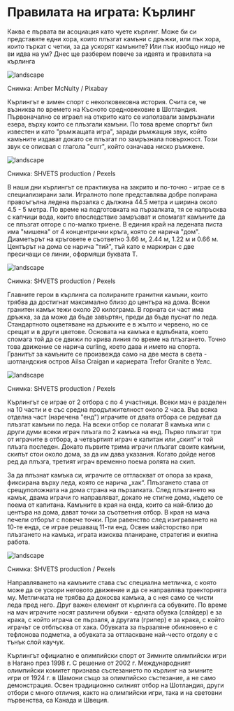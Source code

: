 # Правилата на играта: Кърлинг

Каква е първата ви асоциация като чуете кърлинг. Може би си представяте едни хора, които плъзгат камъни с дръжки, или пък хора, които търкат с четки, за да ускорят камъните? Или пък изобщо нищо не ви идва на ум? Днес ще разберем повече за идеята и правилата на кърлинга

![landscape](https://cdn.pixabay.com/photo/2015/08/10/12/31/curling-882649_1280.jpg)

<p class='caption'>Снимка: Amber McNulty / Pixabay<p>

Кърлингът е зимен спорт с неколковековна история. Счита се, че възниква по времето на Късното средновековие в Шотландия. Първоначално се играел на открито като се използвали замръзнали езера, върху които се плъзгали камъни. По това време спортът бил известен и като "ръмжащата игра", заради ръмжащия звук, който камъните издават докато се плъзгат по замръзнала повърхност. Този звук се описвал с глагола "curr", който означава ниско ръмжене.

![landscape](https://images.pexels.com/photos/7544437/pexels-photo-7544437.jpeg?auto=compress&cs=tinysrgb&w=1260&h=750&dpr=1)

<p class='caption'>Снимка: SHVETS production / Pexels<p>

В наши дни кърлингът се практикува на закрито и по-точно - играе се в специализирани зали. Игралното поле представлява добре полирана правоъгълна ледена пързалка с дължина 44.5 метра и ширина около 4.5 - 5 метра. По време на подготовката на пързалката, тя се напръсква с капчици вода, които впоследствие замръзват и спомагат камъните да се плъзгат отгоре с по-малко триене. В единия край на ледената писта има "мишена" от 4 концентрични кръга, която се нарича "дом". Диаметърът на кръговете е съответно 3.66 м, 2.44 м, 1.22 м и 0.66 м. Центърът на дома се нарича "тий", тъй като е маркиран с две пресичащи се линии, оформящи буквата Т.

![landscape](https://images.pexels.com/photos/7544288/pexels-photo-7544288.jpeg?auto=compress&cs=tinysrgb&w=1260&h=750&dpr=1)

<p class='caption'>Снимка: SHVETS production / Pexels<p>

Главните герои в кърлинга са полираните гранитни камъни, които трябва да достигнат максимално близо до центъра на дома. Всеки гранитен камък тежи около 20 килограма. В горната си част има дръжка, за да може да бъде завъртян, преди да бъде пуснат по леда. Стандартното оцветяване на дръжките е в жълто и червено, но се срещат и в други цветове. Основата на камъка е вдлъбната, което спомага той да се движи по крива линия по време на плъзгането. Точно това движение се нарича curling, което дава и името на спорта. Гранитът за камъните се произвежда само на две места в света - шотландския остров Ailsa Craigan и кариерата Trefor Granite в Уелс.

![landscape](https://images.pexels.com/photos/7544300/pexels-photo-7544300.jpeg?auto=compress&cs=tinysrgb&w=1260&h=750&dpr=1)

<p class='caption'>Снимка: SHVETS production / Pexels<p>

Кърлингът се играе от 2 отбора с по 4 участници. Всеки мач е разделен на 10 части и е със средна продължителност около 2 часа. Във всяка отделна част (наречена "енд") играчите от двата отбора се редуват да плъзгат камъни по леда. На всеки отбор се полагат 8 камъка или с други думи всеки играч плъзга по 2 камъка на енд. Първо плъзгат три от играчите в отбора, а четвъртият играч е капитан или „скип“ и той плъзга последен. Докато първите трима играчи плъзгат своите камъни, скипът стои около дома, за да им дава указания. Когато дойде негов ред да плъзга, третият играч временно поема ролята на скип. 

За да плъзнат камъка си, играчите се оттласкват от опора за крака, фиксирана върху леда, която се нарича „хак“. Плъзгането става от срещуположната на дома страна на пързалката. След плъзгането на камък, двама играчи го направляват, докато не стигне дома, където се поема от капитана. Камъните в края на енда, които са най-близо до центъра на дома, дават точки за съответния отбор. В края на мача печели отборът с повече точки. При равенство след изиграването на 10-те енда, се играе решаващ 11-ти енд. Освен майсторство при плъзгането на камъка, играта изисква планиране, стратегия и екипна работа.

![landscape](https://images.pexels.com/photos/7544384/pexels-photo-7544384.jpeg?auto=compress&cs=tinysrgb&w=1260&h=750&dpr=1)

<p class='caption'>Снимка: SHVETS production / Pexels<p>

Направляването на камъните става със специална метличка, с която може да се ускори неговото движение и да се направлява траекторията му. Метличката не трябва да докосва камъка, а с нея само се чисти леда пред него. Друг важен елемент от кърлинга са обувките. По време на мач играчите носят различни обувки - едната обувка (слайдер) е за крака, с който играча се пързаля, а другата (грипер) е за крака, с който играчът се отблъсква от хака. Обувката за пързаляне обикновено е с тефлонова подметка, а обувката за оттласкване най-често отдолу е с тънък слой каучук.

Кърлингът официално е олимпийски спорт от Зимните олимпийски игри в Нагано през 1998 г. С решение от 2002 г. Международният олимпийски комитет признава състезанието по кърлинг на зимните игри от 1924 г. в Шамони също за олимпийско състезание, а не само демонстрация. Освен традиционно силният отбор на Шотландия, други отбори с много отличия, както на олимпийски игри, така и на световни първенства, са Канада и Швеция.